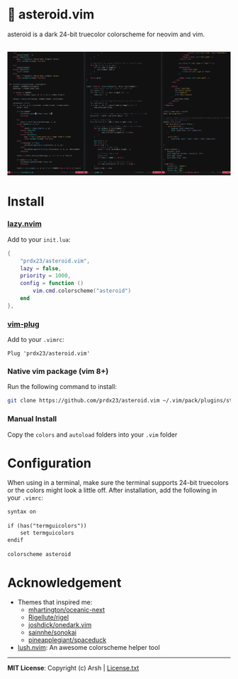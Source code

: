 # :telescope: asteroid.vim

asteroid is a dark 24-bit truecolor colorscheme for neovim and vim.  
<br>

![screenshot.png](screenshots/screenshot.png)

# Install

### [lazy.nvim](https://github.com/folke/lazy.nvim)
Add to your `init.lua`:
``` lua
{
    "prdx23/asteroid.vim",
    lazy = false,
    priority = 1000,
    config = function ()
        vim.cmd.colorscheme("asteroid")
    end
},
```

### [vim-plug](https://github.com/junegunn/vim-plug)
Add to your `.vimrc`:
``` vim
Plug 'prdx23/asteroid.vim'
```

### Native vim package (vim 8+)
Run the following command to install:
``` sh
git clone https://github.com/prdx23/asteroid.vim ~/.vim/pack/plugins/start/asteroid.vim
```

### Manual Install
Copy the `colors` and `autoload` folders into your `.vim` folder


# Configuration

When using in a terminal, make sure the terminal supports 24-bit truecolors 
or the colors might look a little off. After installation, 
add the following in your `.vimrc`:
``` vim
syntax on

if (has("termguicolors"))
    set termguicolors
endif

colorscheme asteroid
```

# Acknowledgement

- Themes that inspired me:
    - [mhartington/oceanic-next](https://github.com/mhartington/oceanic-next)
    - [Rigellute/rigel](https://github.com/Rigellute/rigel)
    - [joshdick/onedark.vim](https://github.com/joshdick/onedark.vim)
    - [sainnhe/sonokai](https://github.com/sainnhe/sonokai)
    - [pineapplegiant/spaceduck](https://github.com/pineapplegiant/spaceduck)
- [lush.nvim](https://github.com/rktjmp/lush.nvim): An awesome colorscheme helper tool


---
**MIT License**: Copyright (c) Arsh   |  [License.txt](https://github.com/prdx23/asteroid.vim/blob/master/LICENSE.txt)
